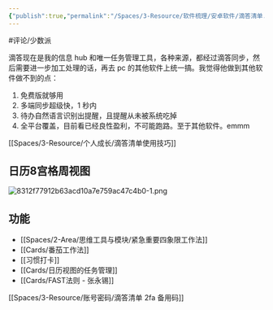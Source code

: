 ```yaml
---
{"publish":true,"permalink":"/Spaces/3-Resource/软件梳理/安卓软件/滴答清单.md","aliases":"TickTick","title":"滴答清单","created":"2022-06-09","modified":"2025-07-31","published":"2025-07-31T22:31:25.534+08:00","tags":["macOS软件","安卓软件","评论/少数派"],"cssclasses":""}
---
```



#评论/少数派

滴答现在是我的信息 hub 和唯一任务管理工具，各种来源，都经过滴答同步，然后需要进一步加工处理的话，再去 pc 的其他软件上统一搞。我觉得他做到其他软件做不到的点：

1. 免费版就够用
2. 多端同步超级快，1 秒内
3. 待办自然语言识别出提醒，且提醒从未被系统吃掉
4. 全平台覆盖，目前看已经良性盈利，不可能跑路。至于其他软件。emmm

[[Spaces/3-Resource/个人成长/滴答清单使用技巧]]

## 日历8宫格周视图

![8312f77912b63acd10a7e759ac47c4b0-1.png](https://my-public-pic.oss-cn-hangzhou.aliyuncs.com/20250613232711275.png)

## 功能

- [[Spaces/2-Area/思维工具与模块/紧急重要四象限工作法]]
- [[Cards/番茄工作法]]
- [[习惯打卡]]
- [[Cards/日历视图的任务管理]]
- [[Cards/FAST法则 - 张永锡]]

[[Spaces/3-Resource/账号密码/滴答清单 2fa 备用码]]
